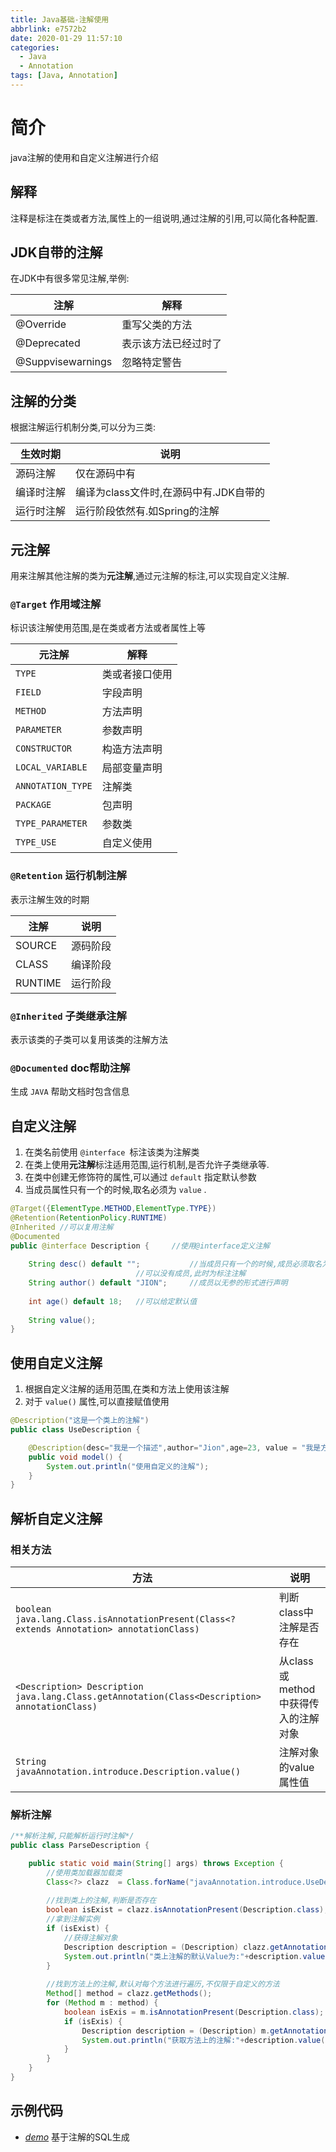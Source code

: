 ```yaml
---
title: Java基础-注解使用
abbrlink: e7572b2
date: 2020-01-29 11:57:10
categories:
  - Java
  - Annotation
tags: [Java, Annotation]
---
```


# 简介

java注解的使用和自定义注解进行介绍



## 解释

注释是标注在类或者方法,属性上的一组说明,通过注解的引用,可以简化各种配置.




## JDK自带的注解
在JDK中有很多常见注解,举例:

| 注解              | 解释                 |
| ----------------- | -------------------- |
| @Override         | 重写父类的方法       |
| @Deprecated       | 表示该方法已经过时了 |
| @Suppvisewarnings | 忽略特定警告         |



## 注解的分类

根据注解运行机制分类,可以分为三类:

| 生效时期   | 说明                                   |
| ---------- | -------------------------------------- |
| 源码注解   | 仅在源码中有                           |
| 编译时注解 | 编译为class文件时,在源码中有.JDK自带的 |
| 运行时注解 | 运行阶段依然有.如Spring的注解          |



## 元注解

用来注解其他注解的类为**元注解**,通过元注解的标注,可以实现自定义注解.
### `@Target` 作用域注解
标识该注解使用范围,是在类或者方法或者属性上等

| 元注解            | 解释           |
| ----------------- | -------------- |
| `TYPE`            | 类或者接口使用 |
| `FIELD`           | 字段声明       |
| `METHOD`          | 方法声明       |
| `PARAMETER`       | 参数声明       |
| `CONSTRUCTOR`     | 构造方法声明   |
| `LOCAL_VARIABLE`  | 局部变量声明   |
| `ANNOTATION_TYPE` | 注解类         |
| `PACKAGE`         | 包声明         |
| `TYPE_PARAMETER`  | 参数类         |
| `TYPE_USE`        | 自定义使用     |

### `@Retention` 运行机制注解
表示注解生效的时期

| 注解    | 说明     |
| ------- | -------- |
| SOURCE  | 源码阶段 |
| CLASS   | 编译阶段 |
| RUNTIME | 运行阶段 |

### `@Inherited` 子类继承注解
表示该类的子类可以复用该类的注解方法

### `@Documented` doc帮助注解
生成 `JAVA` 帮助文档时包含信息



## 自定义注解

 1. 在类名前使用 `@interface `标注该类为注解类
 2. 在类上使用**元注解**标注适用范围,运行机制,是否允许子类继承等.
 3. 在类中创建无修饰符的属性,可以通过 `default` 指定默认参数
 4. 当成员属性只有一个的时候,取名必须为 `value` .

``` java
@Target({ElementType.METHOD,ElementType.TYPE})
@Retention(RetentionPolicy.RUNTIME)
@Inherited //可以复用注解
@Documented
public @interface Description {		//使用@interface定义注解
							
	String desc() default "";			//当成员只有一个的时候,成员必须取名为value(),使用时可以忽略成员名和等号
							//可以没有成员,此时为标注注解
	String author() default "JION";		//成员以无参的形式进行声明
	
	int age() default 18;	//可以给定默认值
	
	String value();
}
```


## 使用自定义注解

 1. 根据自定义注解的适用范围,在类和方法上使用该注解
 2. 对于 `value()` 属性,可以直接赋值使用

``` java
@Description("这是一个类上的注解")
public class UseDescription {

	@Description(desc="我是一个描述",author="Jion",age=23, value = "我是方法上的注解")
	public void model() {
		System.out.println("使用自定义的注解");
	}
}
```



## 解析自定义注解

### 相关方法

| 方法                                                         | 说明                                 |
| ------------------------------------------------------------ | ------------------------------------ |
| `boolean java.lang.Class.isAnnotationPresent(Class<? extends Annotation> annotationClass)` | 判断class中注解是否存在              |
| `<Description> Description java.lang.Class.getAnnotation(Class<Description> annotationClass)` | 从class或 method中获得传入的注解对象 |
| `String javaAnnotation.introduce.Description.value()`        | 注解对象的value属性值                |



### 解析注解


``` java
/**解析注解,只能解析运行时注解*/
public class ParseDescription {

	public static void main(String[] args) throws Exception {
		//使用类加载器加载类
		Class<?> clazz  = Class.forName("javaAnnotation.introduce.UseDescription");
		
		//找到类上的注解,判断是否存在
		boolean isExist = clazz.isAnnotationPresent(Description.class);
		//拿到注解实例
		if (isExist) {
			//获得注解对象
			Description description = (Description) clazz.getAnnotation(Description.class);
			System.out.println("类上注解的默认Value为:"+description.value());
		}
		
		//找到方法上的注解,默认对每个方法进行遍历,不仅限于自定义的方法
		Method[] method = clazz.getMethods();
		for (Method m : method) {
			boolean isExis = m.isAnnotationPresent(Description.class);
			if (isExis) {
				Description description = (Description) m.getAnnotation(Description.class);
				System.out.println("获取方法上的注解:"+description.value());
			}
		}
	}
}
```



## 示例代码

* [*demo*][1]  基于注解的SQL生成






[1]: https://www.github.com/jionjion/JAVA_WorkSpace/tree/master/JavaBase/src/javaAnnotation/demo